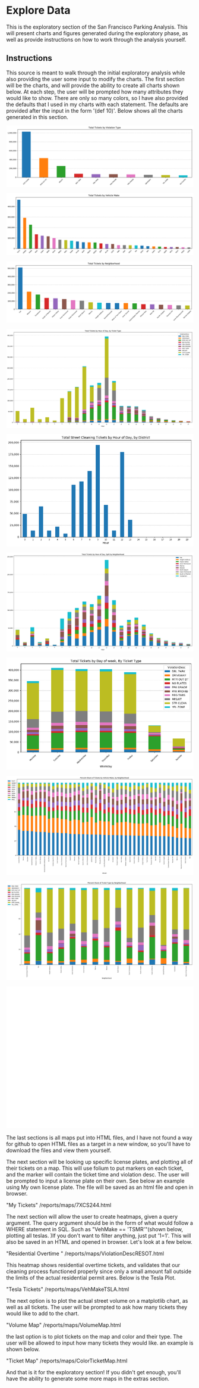 # Explore Data
This is the exploratory section of the San Francisco Parking Analysis. This will present charts and figures generated during the exploratory phase, as well as provide instructions on how to work through the analysis yourself.

## Instructions

This source is meant to walk through the initial exploratory analysis while also providing the user some input to modify the charts. The first section will be the charts, and will provide the ability to create all charts shown below. At each step, the user will be prompted how many attributes they would like to show. There are only so many colors, so I have also provided the defaults that I used in my charts with each statement. The defaults are provided after the input in the form '(def 10)'. Below shows all the charts generated in this section.

![Tickets by Violation](/reports/figures/explore/TickByViolation.png)

![Tickets by Vehicle Make](/reports/figures/explore/TickByVehMake.png)

![Tickets by Neighborhood](/reports/figures/explore/TickByNhood.png)

![Tickets by Hour](/reports/figures/explore/TickByHour.png)

![Street Clean By Hour](/reports/figures/explore/StreetCleanByHour.png)

![Tickets by hour by Neighborhood](/reports/figures/explore/ByHourByHood.png)

![Tickets by day by type](/reports/figures/explore/ByDayByType.png)

![Vehicle Type Share by Nhood](/reports/figures/explore/VehByNhood.png)

![Ticket Type Share by Nhood](/reports/figures/explore/ShareByHood.png)


![Meters by neighborhood](/reports/figures/explore/MetbyNhood.png)


The last sections is all maps put into HTML files, and I have not found a way for github to open HTML files as a target in a new window, so you'll have to download the files and view them yourself.


The next section will be looking up specific license plates, and plotting all of their tickets on a map. This will use folium to put markers on each ticket, and the marker will contain the ticket time and violation desc. The user will be prompted to input a license plate on their own.  See below an example using My own license plate. The file will be saved as an html file and open in browser.

"My Tickets" /reports/maps/7XCS244.html

The next section will allow the user to create heatmaps, given a query argument. The query argument should be in the form of what would follow a WHERE statement in SQL. Such as "VehMake == 'TSMR'"(shown below, plotting all teslas. )If you don't want to filter anything, just put '1=1'. This will also be saved in an HTML and opened in browser. Let's look at a few below.

"Residential Overtime " /reports/maps/ViolationDescRESOT.html

This heatmap shows residential overtime tickets, and validates that our cleaning process functioned properly since only a small amount fall outside the limits of the actual residential permit ares. Below is the Tesla Plot.

"Tesla Tickets" /reports/maps/VehMakeTSLA.html

The next option is to plot the actual street volume on a matplotlib chart, as well as all tickets. The user will be prompted to ask how many tickets they would like to add to the chart.

"Volume Map" /reports/maps/VolumeMap.html

the last option is to plot tickets on the map and color and their type. The user will be allowed to input how many tickets they would like. an example is shown below.

"Ticket Map" /reports/maps/ColorTicketMap.html

And that is it for the exploratory section! If you didn't get enough, you'll have the ability to generate some more maps in the extras section.
